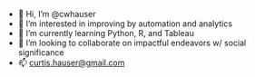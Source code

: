- 👋 Hi, I’m @cwhauser
- 👀 I’m interested in improving by automation and analytics
- 🌱 I’m currently learning Python, R, and Tableau  
- 💞️ I’m looking to collaborate on impactful endeavors w/ social significance
- 📫 curtis.hauser@gmail.com

<!---
cwhauser/cwhauser is a ✨ special ✨ repository because its `README.md` (this file) appears on your GitHub profile.
You can click the Preview link to take a look at your changes.
--->
